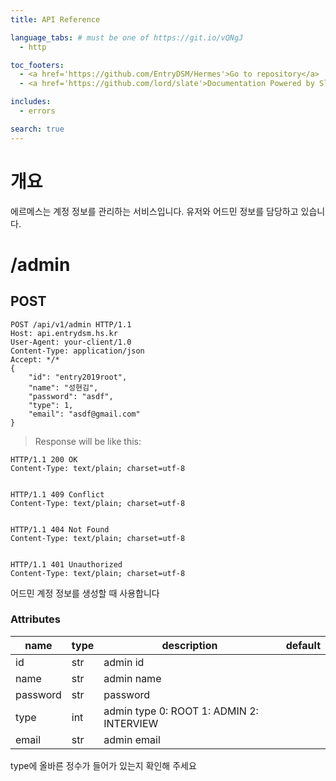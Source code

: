 ```yaml
---
title: API Reference

language_tabs: # must be one of https://git.io/vQNgJ
  - http

toc_footers:
  - <a href='https://github.com/EntryDSM/Hermes'>Go to repository</a>
  - <a href='https://github.com/lord/slate'>Documentation Powered by Slate</a>

includes:
  - errors

search: true
---
```


# 개요

에르메스는 계정 정보를 관리하는 서비스입니다. 유저와 어드민 정보를 담당하고 있습니다.

# /admin
## POST

```http
POST /api/v1/admin HTTP/1.1
Host: api.entrydsm.hs.kr
User-Agent: your-client/1.0
Content-Type: application/json
Accept: */*
{
	"id": "entry2019root",
	"name": "성현김",
	"password": "asdf",
	"type": 1,
	"email": "asdf@gmail.com"
}
```

> Response will be like this:

```
HTTP/1.1 200 OK
Content-Type: text/plain; charset=utf-8


HTTP/1.1 409 Conflict
Content-Type: text/plain; charset=utf-8


HTTP/1.1 404 Not Found
Content-Type: text/plain; charset=utf-8


HTTP/1.1 401 Unauthorized
Content-Type: text/plain; charset=utf-8
```
어드민 계정 정보를 생성할 때 사용합니다

### Attributes

| name     | type | description                               | default |
|----------|------|-------------------------------------------|---------|
| id       | str  | admin id                                  |         |
| name     | str  | admin name                                |         |
| password | str  | password                                  |         |
| type     | int  | admin type  0: ROOT 1: ADMIN 2: INTERVIEW |         |
| email    | str  | admin email                               |         |

<aside class="notice">
type에 올바른 정수가 들어가 있는지 확인해 주세요
</aside>